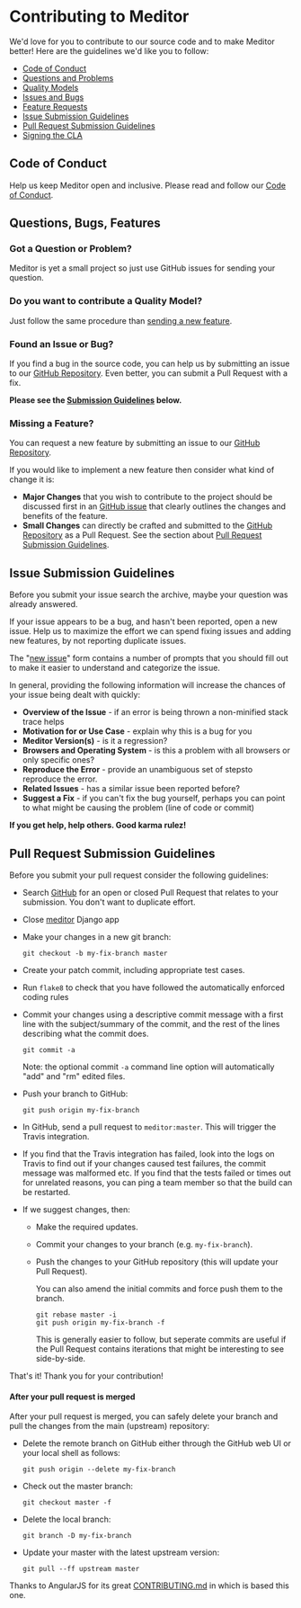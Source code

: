 # Contributing to Meditor

We'd love for you to contribute to our source code and to make Meditor better!
Here are the guidelines we'd like you to follow:

* [Code of Conduct](#coc)
* [Questions and Problems](#question)
* [Quality Models](#qualitymodel)
* [Issues and Bugs](#issue)
* [Feature Requests](#feature)
* [Issue Submission Guidelines](#submit)
* [Pull Request Submission Guidelines](#submit-pr)
* [Signing the CLA](#cla)

## <a name="coc"></a> Code of Conduct

Help us keep Meditor open and inclusive. Please read and follow our [Code of Conduct][coc].

## <a name="requests"></a> Questions, Bugs, Features

### <a name="question"></a> Got a Question or Problem?

Meditor is yet a small project so just use GitHub issues for sending your question.

### <a name="qualitymodel"></a> Do you want to contribute a Quality Model?

Just follow the same procedure than [sending a new feature](#feature).

### <a name="issue"></a> Found an Issue or Bug?

If you find a bug in the source code, you can help us by submitting an issue to our
[GitHub Repository][github]. Even better, you can submit a Pull Request with a fix.

**Please see the [Submission Guidelines](#submit) below.**


### <a name="feature"></a> Missing a Feature?

You can request a new feature by submitting an issue to our [GitHub Repository][github-issues].

If you would like to implement a new feature then consider what kind of change it is:

* **Major Changes** that you wish to contribute to the project should be discussed first in an
  [GitHub issue][github-issues] that clearly outlines the changes and benefits of the feature.
* **Small Changes** can directly be crafted and submitted to the [GitHub Repository][github]
  as a Pull Request. See the section about [Pull Request Submission Guidelines](#submit-pr).


## <a name="submit"></a> Issue Submission Guidelines
Before you submit your issue search the archive, maybe your question was already answered.

If your issue appears to be a bug, and hasn't been reported, open a new issue. Help us to maximize
the effort we can spend fixing issues and adding new features, by not reporting duplicate issues.

The "[new issue][github-new-issue]" form contains a number of prompts that you should fill out to
make it easier to understand and categorize the issue.

In general, providing the following information will increase the chances of your issue being dealt
with quickly:

* **Overview of the Issue** - if an error is being thrown a non-minified stack trace helps
* **Motivation for or Use Case** - explain why this is a bug for you
* **Meditor Version(s)** - is it a regression?
* **Browsers and Operating System** - is this a problem with all browsers or only specific ones?
* **Reproduce the Error** - provide an unambiguous set of stepsto reproduce the error.
* **Related Issues** - has a similar issue been reported before?
* **Suggest a Fix** - if you can't fix the bug yourself, perhaps you can point to what might be
  causing the problem (line of code or commit)

**If you get help, help others. Good karma rulez!**

## <a name="submit-pr"></a> Pull Request Submission Guidelines
Before you submit your pull request consider the following guidelines:

* Search [GitHub](https://github.com/Bitergia/meditor/pulls) for an open or closed Pull Request
  that relates to your submission. You don't want to duplicate effort.
* Close [meditor][github] Django app
* Make your changes in a new git branch:

    ```shell
    git checkout -b my-fix-branch master
    ```

* Create your patch commit, including appropriate test cases.
* Run `flake8` to check that you have followed the automatically enforced coding rules
* Commit your changes using a descriptive commit message with a first line with the subject/summary of the commit, and the rest of the lines describing what the commit does.

    ```shell
    git commit -a
    ```
  Note: the optional commit `-a` command line option will automatically "add" and "rm" edited files.

* Push your branch to GitHub:

    ```shell
    git push origin my-fix-branch
    ```

* In GitHub, send a pull request to `meditor:master`. This will trigger the Travis integration.

* If you find that the Travis integration has failed, look into the logs on Travis to find out
if your changes caused test failures, the commit message was malformed etc. If you find that the
tests failed or times out for unrelated reasons, you can ping a team member so that the build can be
restarted.

* If we suggest changes, then:

  * Make the required updates.
  * Commit your changes to your branch (e.g. `my-fix-branch`).
  * Push the changes to your GitHub repository (this will update your Pull Request).

    You can also amend the initial commits and force push them to the branch.

    ```shell
    git rebase master -i
    git push origin my-fix-branch -f
    ```

    This is generally easier to follow, but seperate commits are useful if the Pull Request contains
    iterations that might be interesting to see side-by-side.

That's it! Thank you for your contribution!

#### After your pull request is merged

After your pull request is merged, you can safely delete your branch and pull the changes
from the main (upstream) repository:

* Delete the remote branch on GitHub either through the GitHub web UI or your local shell as follows:

    ```shell
    git push origin --delete my-fix-branch
    ```

* Check out the master branch:

    ```shell
    git checkout master -f
    ```

* Delete the local branch:

    ```shell
    git branch -D my-fix-branch
    ```

* Update your master with the latest upstream version:

    ```shell
    git pull --ff upstream master
    ```


Thanks to AngularJS for its great [CONTRIBUTING.md][angular-contrib] in which is based this one.

[angular-contrib]: https://github\.com/Bitergia/meditor/blob/master/CONTRIBUTING.md
[coc]: https://github\.com/Bitergia/meditor/blob/master/CODE_OF_CONDUCT.md
[github-issues]: https://github\.com/Bitergia/meditor/issues
[github-new-issue]: https://github\.com/Bitergia/meditor/issues/new
[github]: https://github\.com/Bitergia/meditor
